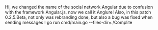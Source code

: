 Hi, we changed the name of the social network Angular due to confusion with the framework Angular.js, now we call it Anglure!
Also, in this patch 0.2,5.Beta, not only was rebranding done, but also a bug was fixed when sending messages !
go run cmd/main.go --files-dir=./Complite
